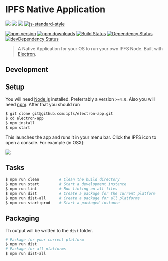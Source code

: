 # IPFS Native Application

[![](https://img.shields.io/badge/made%20by-Protocol%20Labs-blue.svg?style=flat-square)](http://ipn.io) [![](https://img.shields.io/badge/project-IPFS-blue.svg?style=flat-square)](http://ipfs.io/) [![](https://img.shields.io/badge/freenode-%23ipfs-blue.svg?style=flat-square)](http://webchat.freenode.net/?channels=%23ipfs) [![js-standard-style](https://img.shields.io/badge/code%20style-standard-brightgreen.svg?style=flat-square)](https://github.com/ipfs/electron-app)

[![npm version](https://img.shields.io/npm/v/electron-app.svg?style=flat-square)](https://www.npmjs.com/package/electron-app) [![npm downloads](https://img.shields.io/npm/dm/electron-app.svg?style=flat-square)](https://www.npmjs.com/package/electron-app) [![Build Status](https://img.shields.io/travis/ipfs/electron-app/master.svg?style=flat-square)](https://travis-ci.org/ipfs/electron-app) [![Dependency Status](https://img.shields.io/david/ipfs/electron-app.svg?style=flat-square)](https://david-dm.org/ipfs/electron-app) [![devDependency Status](https://img.shields.io/david/dev/ipfs/electron-app.svg?style=flat-square)](https://david-dm.org/ipfs/electron-app#info=devDependencies)

> A Native Application for your OS to run your own IPFS Node. Built with [Electron](http://electron.atom.io/).

## Development

## Setup

You will need [Node.js](https://nodejs.org/en/) installed. Preferrably a version `>=4.0`. Also you will need [npm](npmjs.org). After that you should run

```bash
$ git clone git@github.com:ipfs/electron-app.git
$ cd electron-app
$ npm install
$ npm start
```

This launches the app and runs it in your menu bar. Click the IPFS icon to open a console. For example (in OSX):

![](https://ipfs.io/ipfs/QmaufMhYVWPKwhC1jSb4qHBxgiahrq9ct2hgqk5cZxeE7s)

## Tasks

```bash
$ npm run clean         # Clean the build directory
$ npm run start         # Start a development instance
$ npm run lint          # Run linting on all files
$ npm run dist          # Create a package for the current platform
$ npm run dist-all      # Create a package for all platforms
$ npm run start:prod    # Start a packaged instance
```

## Packaging

Th output will be written to the `dist` folder.

```bash
# Package for your current platform
$ npm run dist
# Package for all platforms
$ npm run dist-all
```
